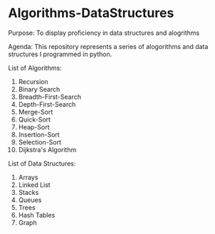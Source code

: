# Algorithms-DataStructures

Purpose: To display proficiency in data structures and alogrithms  

Agenda: This repository represents a series of alogorithms and data structures I programmed in python. 

List of Algorithms:

  1) Recursion 
  2) Binary Search
  3) Breadth-First-Search
  4) Depth-First-Search 
  5) Merge-Sort
  6) Quick-Sort
  7) Heap-Sort
  8) Insertion-Sort
  9) Selection-Sort
  10) Dijkstra's Algorithm 

List of Data Structures:
 
  1) Arrays
  2) Linked List
  3) Stacks
  4) Queues
  5) Trees
  6) Hash Tables
  7) Graph
